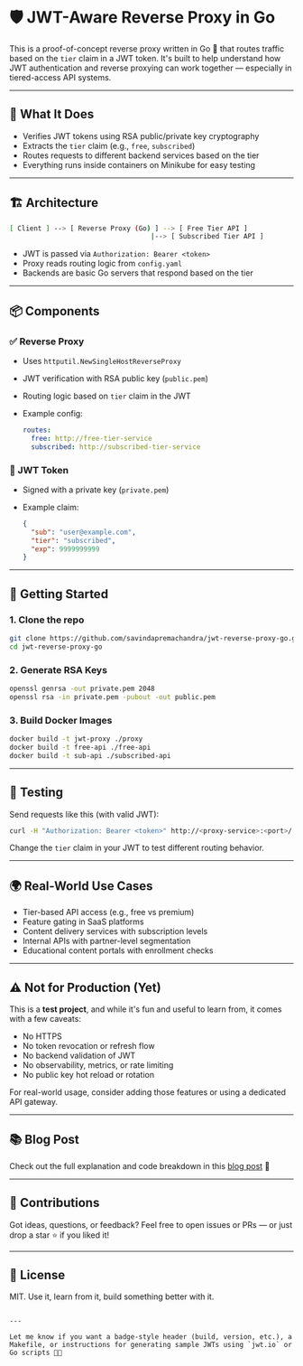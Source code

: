 # 🛡️ JWT-Aware Reverse Proxy in Go

This is a proof-of-concept reverse proxy written in Go 🐹 that routes traffic based on the `tier` claim in a JWT token. It's built to help understand how JWT authentication and reverse proxying can work together — especially in tiered-access API systems.

---

## 🧠 What It Does

- Verifies JWT tokens using RSA public/private key cryptography
- Extracts the `tier` claim (e.g., `free`, `subscribed`)
- Routes requests to different backend services based on the tier
- Everything runs inside containers on Minikube for easy testing

---

## 🏗️ Architecture

```bash
[ Client ] --> [ Reverse Proxy (Go) ] --> [ Free Tier API ]
                                   |--> [ Subscribed Tier API ]
````

* JWT is passed via `Authorization: Bearer <token>`
* Proxy reads routing logic from `config.yaml`
* Backends are basic Go servers that respond based on the tier

---

## 📦 Components

### ✅ Reverse Proxy

* Uses `httputil.NewSingleHostReverseProxy`
* JWT verification with RSA public key (`public.pem`)
* Routing logic based on `tier` claim in the JWT
* Example config:

  ```yaml
  routes:
    free: http://free-tier-service
    subscribed: http://subscribed-tier-service
  ```

### 🔐 JWT Token

* Signed with a private key (`private.pem`)
* Example claim:

  ```json
  {
    "sub": "user@example.com",
    "tier": "subscribed",
    "exp": 9999999999
  }
  ```

---

## 🚀 Getting Started

### 1. Clone the repo

```bash
git clone https://github.com/savindapremachandra/jwt-reverse-proxy-go.git
cd jwt-reverse-proxy-go
```

### 2. Generate RSA Keys

```bash
openssl genrsa -out private.pem 2048
openssl rsa -in private.pem -pubout -out public.pem
```

### 3. Build Docker Images

```bash
docker build -t jwt-proxy ./proxy
docker build -t free-api ./free-api
docker build -t sub-api ./subscribed-api
```

---

## 🧪 Testing

Send requests like this (with valid JWT):

```bash
curl -H "Authorization: Bearer <token>" http://<proxy-service>:<port>/
```

Change the `tier` claim in your JWT to test different routing behavior.

---

## 🌍 Real-World Use Cases

* Tier-based API access (e.g., free vs premium)
* Feature gating in SaaS platforms
* Content delivery services with subscription levels
* Internal APIs with partner-level segmentation
* Educational content portals with enrollment checks

---

## ⚠️ Not for Production (Yet)

This is a **test project**, and while it's fun and useful to learn from, it comes with a few caveats:

* No HTTPS
* No token revocation or refresh flow
* No backend validation of JWT
* No observability, metrics, or rate limiting
* No public key hot reload or rotation

For real-world usage, consider adding those features or using a dedicated API gateway.

---

## 📚 Blog Post

Check out the full explanation and code breakdown in this [blog post](#) 📝

---

## 🤝 Contributions

Got ideas, questions, or feedback? Feel free to open issues or PRs — or just drop a star ⭐ if you liked it!

---

## 📄 License

MIT. Use it, learn from it, build something better with it.

```

---

Let me know if you want a badge-style header (build, version, etc.), a Makefile, or instructions for generating sample JWTs using `jwt.io` or Go scripts 👨‍💻
```
